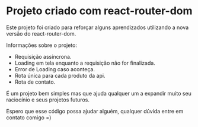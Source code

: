 # Projeto criado com react-router-dom

Este projeto foi criado para reforçar alguns aprendizados utilizando a nova versão do react-router-dom.

Informações sobre o projeto:

- Requisição assíncrona.
- Loading em tela enquanto a requisição não for finalizada.
- Error de Loading caso aconteça.
- Rota única para cada produto da api.
- Rota de contato.

É um projeto bem simples mas que ajuda qualquer um a expandir muito seu raciocínio e seus projetos futuros.

Espero que esse código possa ajudar alguém, qualquer dúvida entre em contato comigo =)

